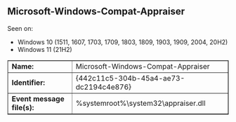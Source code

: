 ## Microsoft-Windows-Compat-Appraiser

Seen on:
* Windows 10 (1511, 1607, 1703, 1709, 1803, 1809, 1903, 1909, 2004, 20H2)
* Windows 11 (21H2)

<table border="1" class="docutils">
  <tbody>
    <tr>
      <td><b>Name:</b></td>
      <td>Microsoft-Windows-Compat-Appraiser</td>
    </tr>
    <tr>
      <td><b>Identifier:</b></td>
      <td>{442c11c5-304b-45a4-ae73-dc2194c4e876}</td>
    </tr>
    <tr>
      <td><b>Event message file(s):</b></td>
      <td>%systemroot%\system32\appraiser.dll</td>
    </tr>
  </tbody>
</table>

&nbsp;

